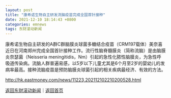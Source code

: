```yaml
---
layout: post
title: "康希诺生物自主研发流脑疫苗完成全国首针接种"
date: 2021-12-10 18:14:43 +0800
categories: emnews
tags: 东财滚动新闻
---
```


康希诺生物自主研发的A群C群脑膜炎球菌多糖结合疫苗（CRM197载体）美奈喜近日在河南郑州完成全国首针接种工作。流行性脑脊髓膜炎（简称流脑）是由脑膜炎奈瑟菌（Neisseria meningitidis，Nm）引起的急性化脓性脑膜炎，为急性呼吸道传染病。流脑人群普遍易感，以5岁以下儿童尤其是6个月至2岁的婴幼儿的发病率最高。接种流脑疫苗是预防脑膜炎球菌引起的相关疾病最经济、有效的方法。

<http://hk.eastmoney.com/news/11223,202112102210200528.html>

[返回东财滚动新闻](//finews.withounder.com/emnews/)｜[返回首页](//finews.withounder.com/)